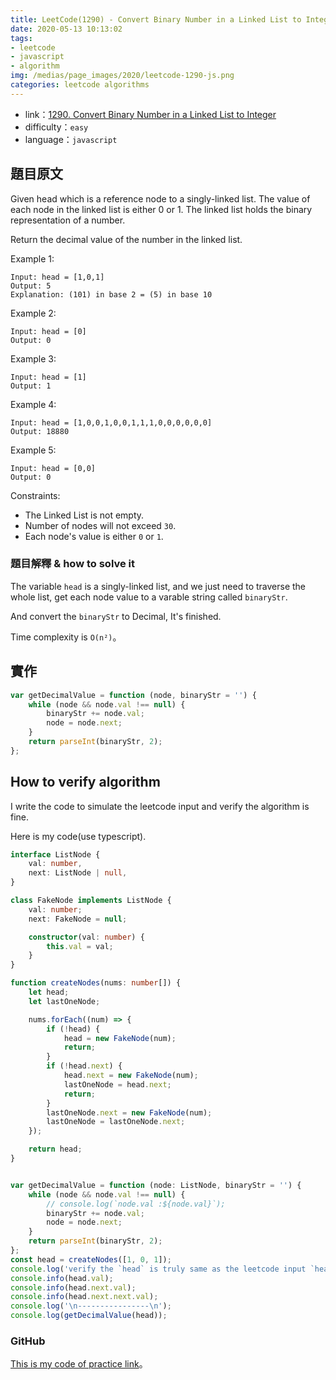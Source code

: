 ```yaml
---
title: LeetCode(1290) - Convert Binary Number in a Linked List to Integer(js/easy)
date: 2020-05-13 10:13:02
tags:
- leetcode
- javascript
- algorithm
img: /medias/page_images/2020/leetcode-1290-js.png
categories: leetcode algorithms
---
```

* link：[1290. Convert Binary Number in a Linked List to Integer](https://leetcode.com/problems/convert-binary-number-in-a-linked-list-to-integer/)
* difficulty：`easy`
* language：`javascript`

## 題目原文

Given head which is a reference node to a singly-linked list. The value of each node in the linked list is either 0 or 1. The linked list holds the binary representation of a number.

Return the decimal value of the number in the linked list.

Example 1:

```
Input: head = [1,0,1]
Output: 5
Explanation: (101) in base 2 = (5) in base 10
```

Example 2:

```
Input: head = [0]
Output: 0
```

Example 3:

```
Input: head = [1]
Output: 1
```

Example 4:

```
Input: head = [1,0,0,1,0,0,1,1,1,0,0,0,0,0,0]
Output: 18880
```

Example 5:

```
Input: head = [0,0]
Output: 0
```


Constraints:

* The Linked List is not empty.
* Number of nodes will not exceed `30`.
* Each node's value is either `0` or `1`.

### 題目解釋 & how to solve it

The variable `head` is a singly-linked list, and we just need to traverse the whole list, get each node value to a varable string called `binaryStr`.

And convert the `binaryStr` to Decimal, It's finished. 

Time complexity is `O(n²)`。


## 實作

```javascript
var getDecimalValue = function (node, binaryStr = '') {
    while (node && node.val !== null) {
        binaryStr += node.val;
        node = node.next;
    }
    return parseInt(binaryStr, 2);
};
```

## How to verify algorithm

I write the code to simulate the leetcode input and verify the algorithm is fine.

Here is my code(use typescript).

```typescript
interface ListNode {
    val: number,
    next: ListNode | null,
}

class FakeNode implements ListNode {
    val: number;
    next: FakeNode = null;

    constructor(val: number) {
        this.val = val;
    }
}

function createNodes(nums: number[]) {
    let head;
    let lastOneNode;

    nums.forEach((num) => {
        if (!head) {
            head = new FakeNode(num);
            return;
        }
        if (!head.next) {
            head.next = new FakeNode(num);
            lastOneNode = head.next;
            return;
        }
        lastOneNode.next = new FakeNode(num);
        lastOneNode = lastOneNode.next;
    });

    return head;
}


var getDecimalValue = function (node: ListNode, binaryStr = '') {
    while (node && node.val !== null) {
        // console.log(`node.val :${node.val}`);
        binaryStr += node.val;
        node = node.next;
    }
    return parseInt(binaryStr, 2);
};
const head = createNodes([1, 0, 1]);
console.log('verify the `head` is truly same as the leetcode input `head`');
console.info(head.val);
console.info(head.next.val);
console.info(head.next.next.val);
console.log('\n----------------\n');
console.log(getDecimalValue(head));


```

### GitHub 

[This is my code of practice link](https://github.com/mpp21x/algorithm-exercise/tree/master/1290.convertBinaryNumberInLinkedListToInteger)。

